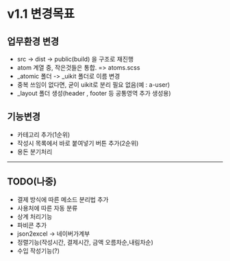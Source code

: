 # v1.1 변경목표
## 업무환경 변경
- src -> dist -> public(build) 을 구조로 재진행
- atom 계열 중, 작은것들은 통합. => atoms.scss
- _atomic 폴더 -> _uikit 폴더로 이름 변경
- 중복 쓰임이 없다면, 굳이 uikit로 분리 필요 없음(예 : a-user)
- _layout 폴더 생성(header , footer 등 공통영역 추가 생성용)

## 기능변경
- 카테고리 추가(1순위)
- 작성시 목록에서 바로 붙여넣기 버튼 추가(2순위)
- 용돈 분기처리

----

## TODO(나중)
- 결제 방식에 따른 메소드 분리법 추가
- 사용처에 따른 자동 분류
- 상계 처리기능
- 파비콘 추가
- json2excel -> 네이버가계부
- 정렬기능(작성시간, 결제시간, 금액 오름차순,내림차순)
- 수입 작성기능(?)

